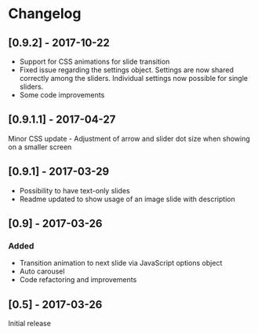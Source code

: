 # Changelog

## [0.9.2] - 2017-10-22
- Support for CSS animations for slide transition
- Fixed issue regarding the settings object. Settings are now shared correctly among the sliders.
Individual settings now possible for single sliders.
- Some code improvements

## [0.9.1.1] - 2017-04-27
Minor CSS update - Adjustment of arrow and slider dot size when
showing on a smaller screen

## [0.9.1] - 2017-03-29
- Possibility to have text-only slides
- Readme updated to show usage of an image slide with description

## [0.9] - 2017-03-26

### Added
- Transition animation to next slide via JavaScript options object
- Auto carousel
- Code refactoring and improvements

## [0.5] - 2017-03-26
Initial release